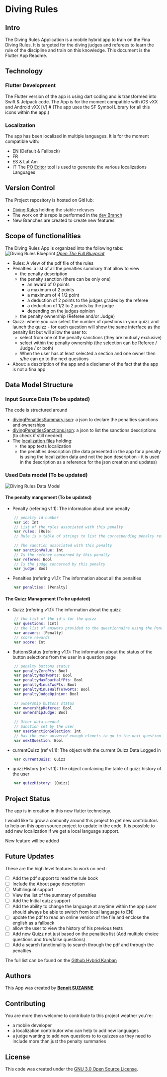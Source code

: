 # Diving Rules

## Intro
The Diving Rules Application is a mobile hybrid app to train on the Fina Diving Rules. It is targeted for the diving judges and referees to learn the rule of the discipline and train on this knowledge.
This document is the Flutter App Readme.

## Technology
### Flutter Development
The Flutter version of the app is using dart coding and is transformed into Swift & Jetpack code.
The App is for the moment compatible with iOS vXX and Android vXX
[//] # (The app uses the SF Symbol Library for all this icons within the app.)

### Localization
The app has been localized in multiple languages. It is for the moment compatible with:
* EN (Default & Fallback)
* FR
* ES & Lat Am
* IT
  The [PO Editor](https://poeditor.com/projects/view?id=425927) tool is used to generate the various localizations Languages

## Version Control
The Project repository is hosted on GitHub:
* [Diving Rules](https://github.com/B3n-d1v3/diving_rules_hybrid/) holding the stable releases
* The work on this repo is performed in the [dev Branch](https://github.com/B3n-d1v3/diving_rules_hybrid/tree/dev)
* New Branches are created to create new features

## Scope of functionalities
The Diving Rules App is organized into the following tabs:
![Diving Rules Blueprint](/readme/DivingRulesFlow.png)
_[Open The Full Blueprint](/readme/DivingRulesFlow.pdf)_

* Rules: A view of the pdf file of the rules
* Penalties: a list of all the penalties summary that allow to view
    * the penalty description
    * the penalty sanction (there can be only one)
        * an award of 0 points
        * a maximum of 2 points
        * a maximum of 4 1/2 point
        * a deduction of 2 points to the judges grades by the referee
        * a deduction of 1/2 to 2 points by the judge
        * depending on the judges opinion
    * the penalty ownership (Referee and/or Judge)
* Quizz: where you can select the number of questions in your quizz and launch the quizz - for each question will show the same interface as the penalty list but will allow the user to:
    * select from one of the penalty sanctions (they are mutualy exclusive)
    * select within the penalty ownership (the selection can be Referee / Judge / or both)
    * When the user has at least selected a section and one owner then s/he can go to the next questions
* About: a description of the app and a disclamer of the fact that the app is not a fina app

## Data Model Structure
### Input Source Data (To be updated)
The code is structured around
* [divingPenaltiesSummary.json](https://github.com/B3n-d1v3/Diving-Rules-iOS/blob/main/Diving%20Rules/Ressources/divingPenaltiesSummary.json): a json to declare the penalties sanctions and ownerships
* [divingPenaltiesSanctions.json](https://github.com/B3n-d1v3/Diving-Rules-iOS/blob/main/Diving%20Rules/Ressources/divingPenaltiesSanctions.json): a json to list the sanctions descriptions (to check if still needed)
* The [localization files](https://github.com/B3n-d1v3/Diving-Rules-iOS/blob/main/Diving%20Rules/en.lproj/Localizable.strings) holding:
    * the app texts localization
    * the penalties description (the data presented in the app for a penalty is using the localization data and not the json description  - it is used in the description as a reference for the json creation and updates)

### Used Data model (To be updated)
![Diving Rules Data Model](readme/DivingRulesDataModel.png)

#### The penalty mangement (To be updated)
* Penalty (refering v1.1): The information about one penalty
``` swift
    // penalty id number
    var id: Int
    // List of the rules associated with this penalty
    var rules: [Rule]
    // Rule is a table of strings to list the corresponding penalty reference
    
    // The sanction associated with this penalty
    var sanctionValue: Int
    // Is the referee concerned by this penalty
    var referee: Bool
    // Is the judge concerned by this penalty
    var judge: Bool
```
* Penalties (refering v1.1): The information about all the penalties
``` swift
    var penalties: [Penalty]
```


#### The Quizz Management (To be updated)

* Quizz (refering v1.1): The information about the quizz
``` swift
    // the list of the id's for the quizz
    var questions: [Int]
    // the list of answers provided to the questionnaire using the Penalty Model
    var answers: [Penalty]
    // score rewards
    var score: Int
``` 


* ButtonsStatus (refering v1.1): The information about the status of the button selections from the user in a question page
``` swift
    // penalty buttons status
    var penaltyZeroPts: Bool
    var penaltyMaxTwoPts: Bool
    var penaltyMaxFourHalfPts: Bool
    var penaltyMinusTwoPts: Bool
    var penaltyMinusHalfToTwoPts: Bool
    var penaltyJudgeOpinion: Bool
    
    // ownership buttons status
    var ownershipReferee: Bool
    var ownershipJudge: Bool
    
    // Other data needed
    // Sanction set by the user
    var userSanctionSelection: Int
    // has the user answered enough elemets to go to the next question
    var nextQuestion: Bool
```
* currentQuizz (ref v1.1): The object with the current Quizz Data Logged in
``` swift
    var currentQuizz: Quizz
```

* quizzHistory (ref v1.1): The object containing the table of quizz history of the user
``` swift
    var quizzHistory: [Quizz]
```

## Project Status
The app is in creation in this new flutter technology.

I would like to grow a comunity around this project to get new contributors to help on this open source project to update in the code.
It is possible to add new localization if we get a local language support.

New feature will be added

## Future Updates
These are the high level features to work on next:
- [ ] Add the pdf support to read the rule book
- [ ] Include the About page description
- [ ] Multilingual support
- [ ] View the list of the summary of penalties
- [ ] Add the Initial quizz support
- [ ] Add the ability to change the language at anytime within the app (user should always be able to switch from local language to EN)
- [ ] update the pdf to read an online version of the file and enclose the english as a fallback
- [ ] allow the user to view the history of his previous tests
- [ ] Add new Quizz not just based on the penalties list (Add multiple choice questions and true/false questions)
- [ ] Add a search functionality to search through the pdf and through the penalties

The full list can be found on the [Github Hybrid Kanban](https://github.com/users/B3n-d1v3/projects/2/views/1)

## Authors
This App was created by **[Benoit SUZANNE](mailto:BenDivingJudge@gmail.com?subject=FromGithubReadme)**


## Contributing
You are more then welcome to contribute to this project weather you're:
- a mobile developer
- a localization contributor who can help to add new languages
- a judge wanting to add new questions to to quizzes as they need to include more than just the penalty summaries

## License
This code was created under the [GNU 3.0 Open Source License](LICENSE). 
